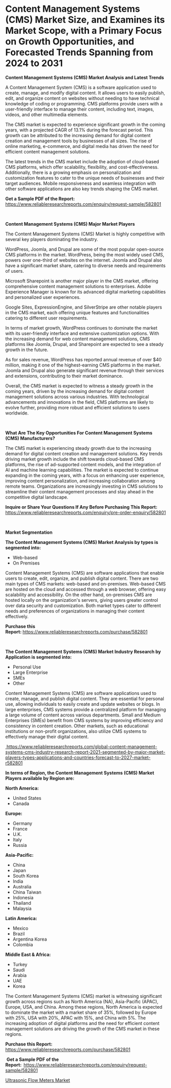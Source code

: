 <p><h1>Content Management Systems  (CMS) Market Size, and Examines its Market Scope, with a Primary Focus on Growth Opportunities, and Forecasted Trends Spanning from 2024 to 2031</h1></p><p><strong>Content Management Systems  (CMS) Market Analysis and Latest Trends</strong></p>
<p><p>A Content Management System (CMS) is a software application used to create, manage, and modify digital content. It allows users to easily publish, edit, and organize content on websites without needing to have technical knowledge of coding or programming. CMS platforms provide users with a user-friendly interface to manage their content, including text, images, videos, and other multimedia elements.</p><p>The CMS market is expected to experience significant growth in the coming years, with a projected CAGR of 13.1% during the forecast period. This growth can be attributed to the increasing demand for digital content creation and management tools by businesses of all sizes. The rise of online marketing, e-commerce, and digital media has driven the need for efficient content management solutions.</p><p>The latest trends in the CMS market include the adoption of cloud-based CMS platforms, which offer scalability, flexibility, and cost-effectiveness. Additionally, there is a growing emphasis on personalization and customization features to cater to the unique needs of businesses and their target audiences. Mobile responsiveness and seamless integration with other software applications are also key trends shaping the CMS market.</p></p>
<p><strong>Get a Sample PDF of the Report:&nbsp;</strong> <a href="https://www.reliableresearchreports.com/enquiry/request-sample/582801">https://www.reliableresearchreports.com/enquiry/request-sample/582801</a></p>
<p>&nbsp;</p>
<p><strong>Content Management Systems  (CMS) Major Market Players</strong></p>
<p><p>The Content Management Systems (CMS) Market is highly competitive with several key players dominating the industry. </p><p>WordPress, Joomla, and Drupal are some of the most popular open-source CMS platforms in the market. WordPress, being the most widely used CMS, powers over one-third of websites on the internet. Joomla and Drupal also have a significant market share, catering to diverse needs and requirements of users.</p><p>Microsoft Sharepoint is another major player in the CMS market, offering comprehensive content management solutions to enterprises. Adobe Experience Manager is known for its advanced digital marketing capabilities and personalized user experiences.</p><p>Google Sites, ExpressionEngine, and SilverStripe are other notable players in the CMS market, each offering unique features and functionalities catering to different user requirements.</p><p>In terms of market growth, WordPress continues to dominate the market with its user-friendly interface and extensive customization options. With the increasing demand for web content management solutions, CMS platforms like Joomla, Drupal, and Sharepoint are expected to see a steady growth in the future.</p><p>As for sales revenue, WordPress has reported annual revenue of over $40 million, making it one of the highest-earning CMS platforms in the market. Joomla and Drupal also generate significant revenue through their services and extensions, contributing to their market dominance.</p><p>Overall, the CMS market is expected to witness a steady growth in the coming years, driven by the increasing demand for digital content management solutions across various industries. With technological advancements and innovations in the field, CMS platforms are likely to evolve further, providing more robust and efficient solutions to users worldwide.</p></p>
<p>&nbsp;</p>
<p><strong>What Are The Key Opportunities For Content Management Systems  (CMS) Manufacturers?</strong></p>
<p><p>The CMS market is experiencing steady growth due to the increasing demand for digital content creation and management solutions. Key trends driving market growth include the shift towards cloud-based CMS platforms, the rise of ad-supported content models, and the integration of AI and machine learning capabilities. The market is expected to continue expanding in the coming years, with a focus on enhancing user experience, improving content personalization, and increasing collaboration among remote teams. Organizations are increasingly investing in CMS solutions to streamline their content management processes and stay ahead in the competitive digital landscape.</p></p>
<p><strong>Inquire or Share Your Questions If Any Before Purchasing This Report:</strong> <a href="https://www.reliableresearchreports.com/enquiry/pre-order-enquiry/582801">https://www.reliableresearchreports.com/enquiry/pre-order-enquiry/582801</a></p>
<p>&nbsp;</p>
<p><strong>Market Segmentation</strong></p>
<p><strong>The Content Management Systems  (CMS) Market Analysis by types is segmented into:</strong></p>
<p><ul><li>Web-based</li><li>On Premises</li></ul></p>
<p><p>Content Management Systems (CMS) are software applications that enable users to create, edit, organize, and publish digital content. There are two main types of CMS markets: web-based and on-premises. Web-based CMS are hosted on the cloud and accessed through a web browser, offering easy scalability and accessibility. On the other hand, on-premises CMS are hosted locally on the organization's servers, giving users greater control over data security and customization. Both market types cater to different needs and preferences of organizations in managing their content effectively.</p></p>
<p><strong>Purchase this Report:&nbsp;</strong><a href="https://www.reliableresearchreports.com/purchase/582801">https://www.reliableresearchreports.com/purchase/582801</a></p>
<p>&nbsp;</p>
<p><strong>The Content Management Systems  (CMS) Market Industry Research by Application is segmented into:</strong></p>
<p><ul><li>Personal Use</li><li>Large Enterprise</li><li>SMEs</li><li>Other</li></ul></p>
<p><p>Content Management Systems (CMS) are software applications used to create, manage, and publish digital content. They are essential for personal use, allowing individuals to easily create and update websites or blogs. In large enterprises, CMS systems provide a centralized platform for managing a large volume of content across various departments. Small and Medium Enterprises (SMEs) benefit from CMS systems by improving efficiency and consistency in content creation. Other markets, such as educational institutions or non-profit organizations, also utilize CMS systems to effectively manage their digital content.</p></p>
<p><a href="https://www.reliableresearchreports.com/global-content-management-systems-cms-industry-research-report-2021-segmented-by-major-market-players-types-applications-and-countries-forecast-to-2027-market-r582801">&nbsp;https://www.reliableresearchreports.com/global-content-management-systems-cms-industry-research-report-2021-segmented-by-major-market-players-types-applications-and-countries-forecast-to-2027-market-r582801</a></p>
<p><strong>In terms of Region, the Content Management Systems  (CMS) Market Players available by Region are:</strong></p>
<p>
    <p> <strong> North America: </strong>
        <ul>
            <li>United States</li>
            <li>Canada</li>
        </ul>
        </p> 
    <p> <strong> Europe: </strong>
        <ul>
            <li>Germany</li>
            <li>France</li>
            <li>U.K.</li>
            <li>Italy</li>
            <li>Russia</li>
        </ul>
        </p> 
    <p> <strong> Asia-Pacific: </strong>
        <ul>
            <li>China</li>
            <li>Japan</li>
            <li>South Korea</li>
            <li>India</li>
            <li>Australia</li>
            <li>China Taiwan</li>
            <li>Indonesia</li>
            <li>Thailand</li>
            <li>Malaysia</li>
        </ul>
        </p> 
    <p> <strong> Latin America: </strong>
        <ul>
            <li>Mexico</li>
            <li>Brazil</li>
            <li>Argentina Korea</li>
            <li>Colombia</li>
        </ul>
        </p> 
    <p> <strong> Middle East & Africa: </strong>
        <ul>
            <li>Turkey</li>
            <li>Saudi</li>
            <li>Arabia</li>
            <li>UAE</li>
            <li>Korea</li>
        </ul>
    </p>
    </p>
<p><p>The Content Management Systems (CMS) market is witnessing significant growth across regions such as North America (NA), Asia-Pacific (APAC), Europe, USA, and China. Among these regions, North America is expected to dominate the market with a market share of 35%, followed by Europe with 25%, USA with 20%, APAC with 15%, and China with 5%. The increasing adoption of digital platforms and the need for efficient content management solutions are driving the growth of the CMS market in these regions.</p></p>
<p><strong>Purchase this Report: </strong><a href="https://www.reliableresearchreports.com/purchase/582801">https://www.reliableresearchreports.com/purchase/582801</a></p>
<p>&nbsp;<strong>Get a Sample PDF of the Report:&nbsp;&nbsp;</strong><a href="https://www.reliableresearchreports.com/enquiry/request-sample/582801">https://www.reliableresearchreports.com/enquiry/request-sample/582801</a></p>
<p><strong></strong></p>
<p><p><a href="https://github.com/fxdvmliw90/Market-Research-Report-List-1/blob/main/ultrasonic-flow-meters-market.md">Ultrasonic Flow Meters Market</a></p></p>